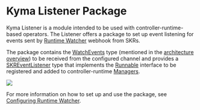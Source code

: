 
# Kyma Listener Package

Kyma Listener is a module intended to be used with controller-runtime-based operators. The Listener offers a package to set up event listening for events sent by [Runtime Watcher](https://github.com/kyma-project/runtime-watcher/tree/main/runtime-watcher) webhook from SKRs.

The package contains the [WatchEvents](https://github.com/kyma-project/runtime-watcher/blob/de040bddeba1a7875e3a0e626db4634134971022/listener/pkg/types/event.go#L8) type (mentioned in the [architecture overview](./architecture.md)) to be received from the configured channel and provides a [SKREventListener](https://github.com/kyma-project/runtime-watcher/blob/812f64dc4021b4f3c5d49aa15d1c45f5ede6ee05/listener/pkg/event/skr_events_listener.go#L30) type that implements the [Runnable](https://github.com/kubernetes-sigs/controller-runtime/blob/de4367fbd92c9d9d3a31e37107ff4fad0208f7a6/pkg/manager/manager.go#L293) interface to be registered and added to controller-runtime [Managers](https://github.com/kubernetes-sigs/controller-runtime/blob/de4367fbd92c9d9d3a31e37107ff4fad0208f7a6/pkg/manager/manager.go#L52).

<img src="./../assets/watcher-flow.svg">

For more information on how to set up and use the package, see [Configuring Runtime Watcher](./docs/watcher-setup-guide.md).

